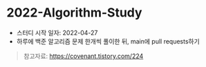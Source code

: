 # 2022-Algorithm-Study

- 스터디 시작 일자: 2022-04-27
- 하루에 백준 알고리즘 문제 한개씩 풀이한 뒤, main에 pull requests하기
> 참고자료: https://covenant.tistory.com/224
